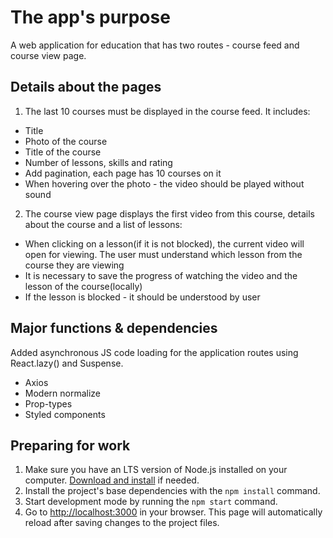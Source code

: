 # The app's purpose

A web application for education that has two routes - course feed and course
view page.

## Details about the pages

1. The last 10 courses must be displayed in the course feed. It includes:

- Title
- Photo of the course
- Title of the course
- Number of lessons, skills and rating
- Add pagination, each page has 10 courses on it
- When hovering over the photo - the video should be played without sound

2. The course view page displays the first video from this course, details about
   the course and a list of lessons:

- When clicking on a lesson(if it is not blocked), the current video will open
  for viewing. The user must understand which lesson from the course they are
  viewing
- It is necessary to save the progress of watching the video and the lesson of
  the course(locally)
- If the lesson is blocked - it should be understood by user

## Major functions & dependencies

Added asynchronous JS code loading for the application routes using React.lazy()
and Suspense.

- Axios
- Modern normalize
- Prop-types
- Styled components

## Preparing for work

1. Make sure you have an LTS version of Node.js installed on your computer.
   [Download and install](https://nodejs.org/en/) if needed.
2. Install the project's base dependencies with the `npm install` command.
3. Start development mode by running the `npm start` command.
4. Go to [http://localhost:3000](http://localhost:3000) in your browser. This
   page will automatically reload after saving changes to the project files.
